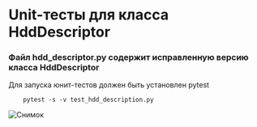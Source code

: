 # Unit-тесты для класса HddDescriptor

### Файл hdd_descriptor.py содержит исправленную версию класса HddDescriptor

Для запуска юнит-тестов должен быть установлен pytest

```
    pytest -s -v test_hdd_description.py
```

![Снимок](https://github.com/AlexKing777111/hdd_description/assets/94525867/958bdaf6-8517-4ff7-b57b-a780e2217429)
